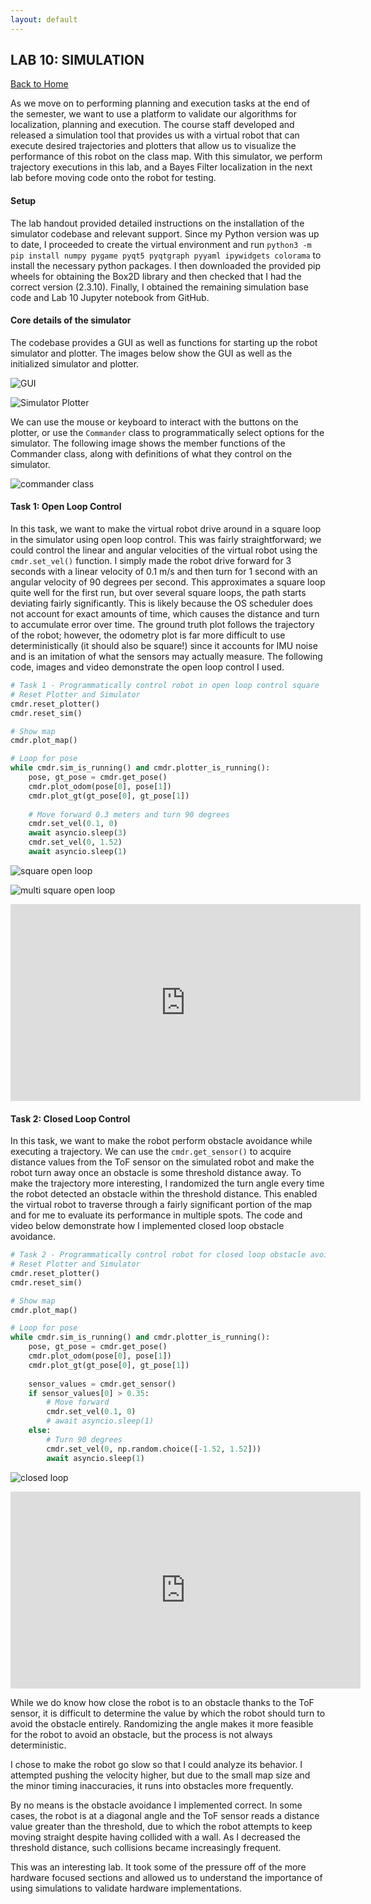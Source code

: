```yaml
---
layout: default
---
```


## LAB 10: SIMULATION

[Back to Home](./index.html)

As we move on to performing planning and execution tasks at the end of the semester, we want to use a platform to validate our algorithms for localization, planning and execution. The course staff developed and released a simulation tool that provides us with a virtual robot that can execute desired trajectories and plotters that allow us to visualize the performance of this robot on the class map. With this simulator, we perform trajectory executions in this lab, and a Bayes Filter localization in the next lab before moving code onto the robot for testing.

#### Setup

The lab handout provided detailed instructions on the installation of the simulator codebase and relevant support. Since my Python version was up to date, I proceeded to create the virtual environment and run `python3 -m pip install numpy pygame pyqt5 pyqtgraph pyyaml ipywidgets colorama` to install the necessary python packages. I then downloaded the provided pip wheels for obtaining the Box2D library and then checked that I had the correct version (2.3.10). Finally, I obtained the remaining simulation base code and Lab 10 Jupyter notebook from GitHub.

#### Core details of the simulator

The codebase provides a GUI as well as functions for starting up the robot simulator and plotter. The images below show the GUI as well as the initialized simulator and plotter.

![GUI](./images/lab10_gui.png)

![Simulator Plotter](./images/lab10_simplot.png)

We can use the mouse or keyboard to interact with the buttons on the plotter, or use the `Commander` class to programmatically select options for the simulator. The following image shows the member functions of the Commander class, along with definitions of what they control on the simulator.

![commander class](./images/lab10_cmdr.png)

#### Task 1: Open Loop Control

In this task, we want to make the virtual robot drive around in a square loop in the simulator using open loop control. This was fairly straightforward; we could control the linear and angular velocities of the virtual robot using the `cmdr.set_vel()` function. I simply made the robot drive forward for 3 seconds with a linear velocity of 0.1 m/s and then turn for 1 second with an angular velocity of 90 degrees per second. This approximates a square loop quite well for the first run, but over several square loops, the path starts deviating fairly significantly. This is likely because the OS scheduler does not account for exact amounts of time, which causes the distance and turn to accumulate error over time. The ground truth plot follows the trajectory of the robot; however, the odometry plot is far more difficult to use deterministically (it should also be square!) since it accounts for IMU noise and is an imitation of what the sensors may actually measure. The following code, images and video demonstrate the open loop control I used.

```python
# Task 1 - Programmatically control robot in open loop control square
# Reset Plotter and Simulator
cmdr.reset_plotter()
cmdr.reset_sim()

# Show map
cmdr.plot_map()

# Loop for pose
while cmdr.sim_is_running() and cmdr.plotter_is_running():
    pose, gt_pose = cmdr.get_pose()
    cmdr.plot_odom(pose[0], pose[1])
    cmdr.plot_gt(gt_pose[0], gt_pose[1])
    
    # Move forward 0.3 meters and turn 90 degrees
    cmdr.set_vel(0.1, 0)
    await asyncio.sleep(3)
    cmdr.set_vel(0, 1.52)
    await asyncio.sleep(1)
```

![square open loop](./images/open_loop_square_map.png)

![multi square open loop](./images/open_loop_multi_square.png)

<iframe width="560" height="315" src="https://www.youtube.com/embed/p0AafxoumMU" title="YouTube video player" frameborder="0" allow="accelerometer; autoplay; clipboard-write; encrypted-media; gyroscope; picture-in-picture" allowfullscreen></iframe>

#### Task 2: Closed Loop Control

In this task, we want to make the robot perform obstacle avoidance while executing a trajectory. We can use the `cmdr.get_sensor()` to acquire distance values from the ToF sensor on the simulated robot and make the robot turn away once an obstacle is some threshold distance away. To make the trajectory more interesting, I randomized the turn angle every time the robot detected an obstacle within the threshold distance. This enabled the virtual robot to traverse through a fairly significant portion of the map and for me to evaluate its performance in multiple spots. The code and video below demonstrate how I implemented closed loop obstacle avoidance.

```python
# Task 2 - Programmatically control robot for closed loop obstacle avoidance
# Reset Plotter and Simulator
cmdr.reset_plotter()
cmdr.reset_sim()

# Show map
cmdr.plot_map()

# Loop for pose
while cmdr.sim_is_running() and cmdr.plotter_is_running():
    pose, gt_pose = cmdr.get_pose()
    cmdr.plot_odom(pose[0], pose[1])
    cmdr.plot_gt(gt_pose[0], gt_pose[1])
    
    sensor_values = cmdr.get_sensor()
    if sensor_values[0] > 0.35:
        # Move forward 
        cmdr.set_vel(0.1, 0)
        # await asyncio.sleep(1)
    else:
        # Turn 90 degrees
        cmdr.set_vel(0, np.random.choice([-1.52, 1.52]))
        await asyncio.sleep(1)
```

![closed loop](./images/lab10_closedloop.png)

<iframe width="560" height="315" src="https://www.youtube.com/embed/1-AIiZZ93S0" title="YouTube video player" frameborder="0" allow="accelerometer; autoplay; clipboard-write; encrypted-media; gyroscope; picture-in-picture" allowfullscreen></iframe>

While we do know how close the robot is to an obstacle thanks to the ToF sensor, it is difficult to determine the value by which the robot should turn to avoid the obstacle entirely. Randomizing the angle makes it more feasible for the robot to avoid an obstacle, but the process is not always deterministic.

I chose to make the robot go slow so that I could analyze its behavior. I attempted pushing the velocity higher, but due to the small map size and the minor timing inaccuracies, it runs into obstacles more frequently.

By no means is the obstacle avoidance I implemented correct. In some cases, the robot is at a diagonal angle and the ToF sensor reads a distance value greater than the threshold, due to which the robot attempts to keep moving straight despite having collided with a wall. As I decreased the threshold distance, such collisions became increasingly frequent.

This was an interesting lab. It took some of the pressure off of the more hardware focused sections and allowed us to understand the importance of using simulations to validate hardware implementations.
